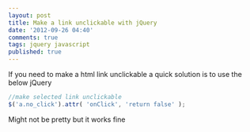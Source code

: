```yaml
---
layout: post
title: Make a link unclickable with jQuery
date: '2012-09-26 04:40'
comments: true
tags: jquery javascript
published: true
---
```


If you need to make a html link unclickable a quick solution is to use the below jQuery 

``` javascript
//make selected link unclickable
$('a.no_click').attr( 'onClick', 'return false' );
```

Might not be pretty but it works fine
